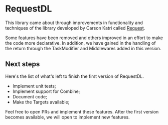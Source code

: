 # RequestDL

This library came about through improvements in functionality 
and techniques of the library developed by Carson Katri called
[Request](https://github.com/carson-katri/swift-request).

Some features have been removed and others improved in an effort 
to make the code more declarative. In addition, we have gained in 
the handling of the return through the TaskModifier and Middlewares 
added in this version.

## Next steps

Here's the list of what's left to finish the first version of RequestDL.

- Implement unit tests;
- Implement support for Combine;
- Document code;
- Make the Targets available;

Feel free to open PRs and implement these features. After the first 
version becomes available, we will open to implement new features.
